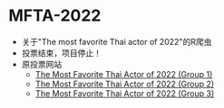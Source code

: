 # MFTA-2022

* 关于"The most favorite Thai actor of 2022"的R爬虫
* 投票结束，项目停止！
* 原投票网站
  * [The Most Favorite Thai Actor of 2022 (Group 1)](https://www.thaiupdate.info/favorite-thai-actor-2022-group-1/)
  * [The Most Favorite Thai Actor of 2022 (Group 2)](https://www.thaiupdate.info/favorite-thai-actor-2022-group-2/)
  * [The Most Favorite Thai Actor of 2022 (Group 3)](https://www.thaiupdate.info/favorite-thai-actor-2022-group-3/)

